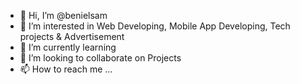 - 👋 Hi, I’m @benielsam
- 👀 I’m interested in Web Developing, Mobile App Developing, Tech projects & Advertisement 
- 🌱 I’m currently learning 
- 💞️ I’m looking to collaborate on Projects
- 📫 How to reach me ...

<!---
benielsam8888/benielsam8888 is a ✨ special ✨ repository because its `README.md` (this file) appears on your GitHub profile.
You can click the Preview link to take a look at your changes.
--->
